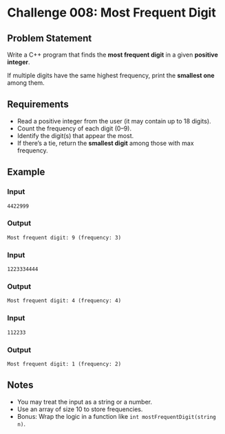 # Challenge 008: Most Frequent Digit

## Problem Statement

Write a C++ program that finds the **most frequent digit** in a given **positive integer**.

If multiple digits have the same highest frequency, print the **smallest one** among them.

## Requirements

- Read a positive integer from the user (it may contain up to 18 digits).
- Count the frequency of each digit (0–9).
- Identify the digit(s) that appear the most.
- If there’s a tie, return the **smallest digit** among those with max frequency.

## Example

### Input
```
4422999
```

### Output
```
Most frequent digit: 9 (frequency: 3)
```

### Input
```
1223334444
```

### Output
```
Most frequent digit: 4 (frequency: 4)
```

### Input
```
112233
```

### Output
```
Most frequent digit: 1 (frequency: 2)
```


## Notes

- You may treat the input as a string or a number.
- Use an array of size 10 to store frequencies.
- Bonus: Wrap the logic in a function like `int mostFrequentDigit(string n)`.

